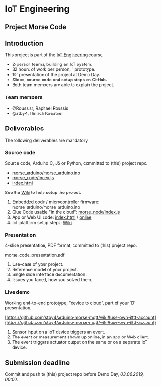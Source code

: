 # IoT Engineering
## Project Morse Code

## Introduction
This project is part of the [IoT Engineering](../../../fhnw-iot) course.

* 2-person teams, building an IoT system.
* 32 hours of work per person, 1 prototype.
* 10' presentation of the project at Demo Day.
* Slides, source code and setup steps on GitHub.
* Both team members are able to explain the project.

### Team members
* @Roussisr, Raphael Roussis
* @stby4, Hinrich Kaestner

## Deliverables
The following deliverables are mandatory.

### Source code
Source code, Arduino C, JS or Python, committed to (this) project repo.

- [morse_arduino/morse_arduino.ino](morse_arduino/morse_arduino.ino)
- [morse_node/index.js](morse_node/index.js)
- [index.html](index.html)

See the [Wiki](https://github.com/stby4/arduino-morse-mqtt/wiki) to help setup the project.


1) Embedded code / microcontroller firmware: [morse_arduino/morse_arduino.ino](morse_arduino/morse_arduino.ino)
2) Glue Code usable "in the cloud": [morse_node/index.js](morse_node/index.js)
3) App or Web UI code: [index.html](index.html) / [online](https://stby4.github.io/arduino-morse-mqtt/)
4) IoT platform setup steps: [Wiki](https://github.com/stby4/arduino-morse-mqtt/wiki#use-own-ifttt-account)

### Presentation
4-slide presentation, PDF format, committed to (this) project repo.

[morse_code_presentation.pdf](morse_code_presentation.pdf)

1) Use-case of your project.
2) Reference model of your project.
3) Single slide interface documentation.
4) Issues you faced, how you solved them.

### Live demo
Working end-to-end prototype, "device to cloud", part of your 10' presentation.

[https://github.com/stby4/arduino-morse-mqtt/wiki#use-own-ifttt-account](https://github.com/stby4/arduino-morse-mqtt/wiki#use-own-ifttt-account)

1) Sensor input on a IoT device triggers an event.
2) The event or measurement shows up online, in an app or Web client.
3) The event triggers actuator output on the same or on a separate IoT device.

## Submission deadline
Commit and push to (this) project repo before Demo Day, _03.06.2019, 00:00_.
